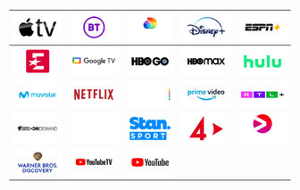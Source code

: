 | ![](https://raw.githubusercontent.com/RevGear/logo/master/Other/Streaming/Apple-TV.png) | ![](https://raw.githubusercontent.com/RevGear/logo/master/Other/Streaming/BT.png) | ![](https://raw.githubusercontent.com/RevGear/logo/master/Other/Streaming/Discovery-Plus.png) | ![](https://raw.githubusercontent.com/RevGear/logo/master/Other/Streaming/Disney-Plus.png) | ![](https://raw.githubusercontent.com/RevGear/logo/master/Other/Streaming/ESPN-Plus.png) | 
|:---:|:---:|:---:|:---:|:---:| 
| ![](https://raw.githubusercontent.com/RevGear/logo/master/Other/Streaming/Eurosport.png) | ![](https://raw.githubusercontent.com/RevGear/logo/master/Other/Streaming/Google-TV.png) | ![](https://raw.githubusercontent.com/RevGear/logo/master/Other/Streaming/HBO-Go.png) | ![](https://raw.githubusercontent.com/RevGear/logo/master/Other/Streaming/HBO-Max.png) | ![](https://raw.githubusercontent.com/RevGear/logo/master/Other/Streaming/Hulu.png) | 
| ![](https://raw.githubusercontent.com/RevGear/logo/master/Other/Streaming/Movistar.png) | ![](https://raw.githubusercontent.com/RevGear/logo/master/Other/Streaming/Netflix.png) | ![](https://raw.githubusercontent.com/RevGear/logo/master/Other/Streaming/Peacock.png) | ![](https://raw.githubusercontent.com/RevGear/logo/master/Other/Streaming/Prime-Video.png) | ![](https://raw.githubusercontent.com/RevGear/logo/master/Other/Streaming/RTL-Plus.png) | 
| ![](https://raw.githubusercontent.com/RevGear/logo/master/Other/Streaming/SBS-On-Demand.png) | ![](https://raw.githubusercontent.com/RevGear/logo/master/Other/Streaming/Sky-Showtime.png) | ![](https://raw.githubusercontent.com/RevGear/logo/master/Other/Streaming/Stan-Sport.png) | ![](https://raw.githubusercontent.com/RevGear/logo/master/Other/Streaming/TV4-Play.png) | ![](https://raw.githubusercontent.com/RevGear/logo/master/Other/Streaming/Viaplay.png) | 
| ![](https://raw.githubusercontent.com/RevGear/logo/master/Other/Streaming/Warner-Bros-Discovery.png) | ![](https://raw.githubusercontent.com/RevGear/logo/master/Other/Streaming/YouTube-TV.png) | ![](https://raw.githubusercontent.com/RevGear/logo/master/Other/Streaming/YouTube.png)  | 
